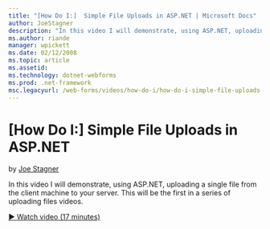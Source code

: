 ```yaml
---
title: "[How Do I:]  Simple File Uploads in ASP.NET | Microsoft Docs"
author: JoeStagner
description: "In this video I will demonstrate, using ASP.NET, uploading a single file from the client machine to your server. This will be the first in a series of upload..."
ms.author: riande
manager: wpickett
ms.date: 02/12/2008
ms.topic: article
ms.assetid: 
ms.technology: dotnet-webforms
ms.prod: .net-framework
msc.legacyurl: /web-forms/videos/how-do-i/how-do-i-simple-file-uploads-in-aspnet
---
```

[How Do I:]  Simple File Uploads in ASP.NET
====================
by [Joe Stagner](https://github.com/JoeStagner)

In this video I will demonstrate, using ASP.NET, uploading a single file from the client machine to your server. This will be the first in a series of uploading files videos.

[&#9654; Watch video (17 minutes)](https://channel9.msdn.com/Blogs/ASP-NET-Site-Videos/how-do-i-simple-file-uploads-in-aspnet)